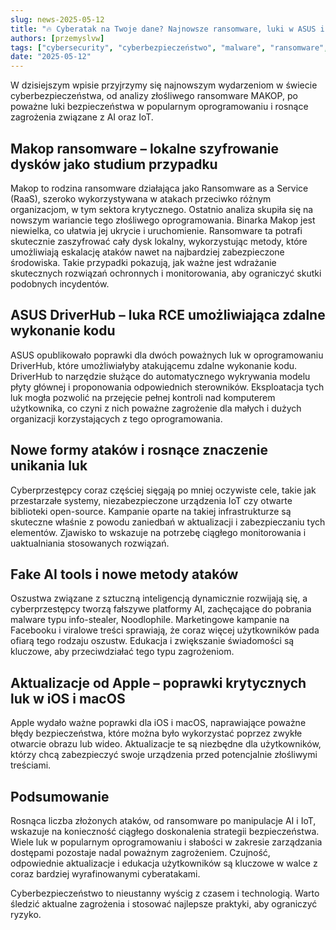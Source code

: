 ```yaml
---
slug: news-2025-05-12  
title: "🔥 Cyberatak na Twoje dane? Najnowsze ransomware, luki w ASUS i fałszywe AI"
authors: [przemyslvw]  
tags: ["cybersecurity", "cyberbezpieczeństwo", "malware", "ransomware", "vulnerabilities", "exploits", "privacy"]  
date: "2025-05-12"  
---
```


W dzisiejszym wpisie przyjrzymy się najnowszym wydarzeniom w świecie cyberbezpieczeństwa, od analizy złośliwego ransomware MAKOP, po poważne luki bezpieczeństwa w popularnym oprogramowaniu i rosnące zagrożenia związane z AI oraz IoT.

## Makop ransomware – lokalne szyfrowanie dysków jako studium przypadku

Makop to rodzina ransomware działająca jako Ransomware as a Service (RaaS), szeroko wykorzystywana w atakach przeciwko różnym organizacjom, w tym sektora krytycznego. Ostatnio analiza skupiła się na nowszym wariancie tego złośliwego oprogramowania. Binarka Makop jest niewielka, co ułatwia jej ukrycie i uruchomienie. Ransomware ta potrafi skutecznie zaszyfrować cały dysk lokalny, wykorzystując metody, które umożliwiają eskalację ataków nawet na najbardziej zabezpieczone środowiska. Takie przypadki pokazują, jak ważne jest wdrażanie skutecznych rozwiązań ochronnych i monitorowania, aby ograniczyć skutki podobnych incydentów.

## ASUS DriverHub – luka RCE umożliwiająca zdalne wykonanie kodu

ASUS opublikowało poprawki dla dwóch poważnych luk w oprogramowaniu DriverHub, które umożliwiałyby atakującemu zdalne wykonanie kodu. DriverHub to narzędzie służące do automatycznego wykrywania modelu płyty głównej i proponowania odpowiednich sterowników. Eksploatacja tych luk mogła pozwolić na przejęcie pełnej kontroli nad komputerem użytkownika, co czyni z nich poważne zagrożenie dla małych i dużych organizacji korzystających z tego oprogramowania.

## Nowe formy ataków i rosnące znaczenie unikania luk

Cyberprzestępcy coraz częściej sięgają po mniej oczywiste cele, takie jak przestarzałe systemy, niezabezpieczone urządzenia IoT czy otwarte biblioteki open-source. Kampanie oparte na takiej infrastrukturze są skuteczne właśnie z powodu zaniedbań w aktualizacji i zabezpieczaniu tych elementów. Zjawisko to wskazuje na potrzebę ciągłego monitorowania i uaktualniania stosowanych rozwiązań.

## Fake AI tools i nowe metody ataków

Oszustwa związane z sztuczną inteligencją dynamicznie rozwijają się, a cyberprzestępcy tworzą fałszywe platformy AI, zachęcające do pobrania malware typu info-stealer, Noodlophile. Marketingowe kampanie na Facebooku i viralowe treści sprawiają, że coraz więcej użytkowników pada ofiarą tego rodzaju oszustw. Edukacja i zwiększanie świadomości są kluczowe, aby przeciwdziałać tego typu zagrożeniom.

## Aktualizacje od Apple – poprawki krytycznych luk w iOS i macOS

Apple wydało ważne poprawki dla iOS i macOS, naprawiające poważne błędy bezpieczeństwa, które można było wykorzystać poprzez zwykłe otwarcie obrazu lub wideo. Aktualizacje te są niezbędne dla użytkowników, którzy chcą zabezpieczyć swoje urządzenia przed potencjalnie złośliwymi treściami.

## Podsumowanie

Rosnąca liczba złożonych ataków, od ransomware po manipulacje AI i IoT, wskazuje na konieczność ciągłego doskonalenia strategii bezpieczeństwa. Wiele luk w popularnym oprogramowaniu i słabości w zakresie zarządzania dostępami pozostaje nadal poważnym zagrożeniem. Czujność, odpowiednie aktualizacje i edukacja użytkowników są kluczowe w walce z coraz bardziej wyrafinowanymi cyberatakami.

Cyberbezpieczeństwo to nieustanny wyścig z czasem i technologią. Warto śledzić aktualne zagrożenia i stosować najlepsze praktyki, aby ograniczyć ryzyko.  
